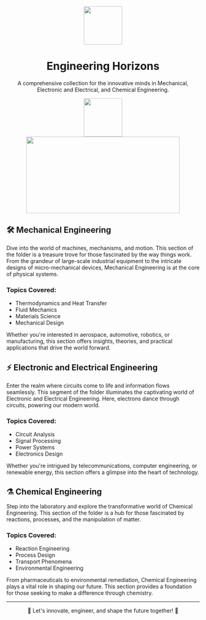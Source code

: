 <!-- Banner -->
<div align="center">
  <img src="YOUR_MECHANICAL_ICON_URL" width="100" height="100"/>
  <h1>Engineering Horizons</h1>
  <p>A comprehensive collection for the innovative minds in Mechanical, Electronic and Electrical, and Chemical Engineering.</p>
  <img src="YOUR_CHEMICAL_ICON_URL" width="100" height="100"/>
</div>

<!-- Pattern Divider -->
<div align="center">
  <img src="YOUR_PATTERN_IMAGE_URL" width="400" height="200" />
</div>

## 🛠️ Mechanical Engineering

Dive into the world of machines, mechanisms, and motion. This section of the folder is a treasure trove for those fascinated by the way things work. From the grandeur of large-scale industrial equipment to the intricate designs of micro-mechanical devices, Mechanical Engineering is at the core of physical systems.

### Topics Covered:
- Thermodynamics and Heat Transfer
- Fluid Mechanics
- Materials Science
- Mechanical Design

Whether you're interested in aerospace, automotive, robotics, or manufacturing, this section offers insights, theories, and practical applications that drive the world forward.

## ⚡ Electronic and Electrical Engineering

Enter the realm where circuits come to life and information flows seamlessly. This segment of the folder illuminates the captivating world of Electronic and Electrical Engineering. Here, electrons dance through circuits, powering our modern world.

### Topics Covered:
- Circuit Analysis
- Signal Processing
- Power Systems
- Electronics Design

Whether you're intrigued by telecommunications, computer engineering, or renewable energy, this section offers a glimpse into the heart of technology.

## ⚗️ Chemical Engineering

Step into the laboratory and explore the transformative world of Chemical Engineering. This section of the folder is a hub for those fascinated by reactions, processes, and the manipulation of matter.

### Topics Covered:
- Reaction Engineering
- Process Design
- Transport Phenomena
- Environmental Engineering

From pharmaceuticals to environmental remediation, Chemical Engineering plays a vital role in shaping our future. This section provides a foundation for those seeking to make a difference through chemistry.

---

<div align="center">
  <p align="center">🔬 Let's innovate, engineer, and shape the future together! 🔧</p>
</div>
